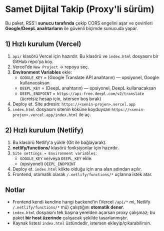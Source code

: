 # Samet Dijital Takip (Proxy'li sürüm)

Bu paket, RSS'i **sunucu tarafında** çekip CORS engelini aşar ve çevirileri **Google/DeepL anahtarların** ile güvenli biçimde sunucuda yapar.

## 1) Hızlı kurulum (Vercel)
1. `api/` klasörü Vercel için hazırdır. Bu klasörü ve `index.html` dosyasını bir GitHub repo'ya koy.
2. Vercel'de `New Project` → repoyu seç.
3. **Environment Variables** ekle:
   - `GOOGLE_KEY` = (Google Translate API anahtarın) — opsiyonel, Google kullanacaksan
   - `DEEPL_KEY` = (DeepL anahtarın) — opsiyonel, DeepL kullanacaksan
   - `DEEPL_ENDPOINT` = `https://api-free.deepl.com/v2/translate` (ücretsiz hesap için, istersen boş bırak)
4. Deploy et. Site adresin: `https://<senin-projen>.vercel.app`
5. `index.html` dosyasını sitenin köküne koyduysan `https://<senin-projen>.vercel.app/index.html` ile aç.

## 2) Hızlı kurulum (Netlify)
1. Bu klasörü Netlify'a yükle (Git ile bağlayarak).
2. **netlify/functions/** klasörü fonksiyonlar için hazırdır.
3. `Site settings → Environment variables`:
   - `GOOGLE_KEY` ve/veya `DEEPL_KEY` ekle.
   - (opsiyonel) `DEEPL_ENDPOINT`
4. Deploy et. `index.html` kökte olduğu için ana alan adından açılır.
5. Frontend, otomatik olarak `/.netlify/functions/*` uçlarına istek atar.

## Notlar
- Frontend kendi kendine hangi backend'in (Vercel `/api/*` mi, Netlify `/.netlify/functions/*` mü) çalıştığını **otomatik dener**.
- `index.html` dosyasını tek başına yerelden açarsan proxy çalışmaz; bu paket **bir host üzerinde** çalışacak şekilde tasarlanmıştır.
- Kaynak listesi `index.html` üstündedir, istersen ekleyip/çıkarabilirsin.
